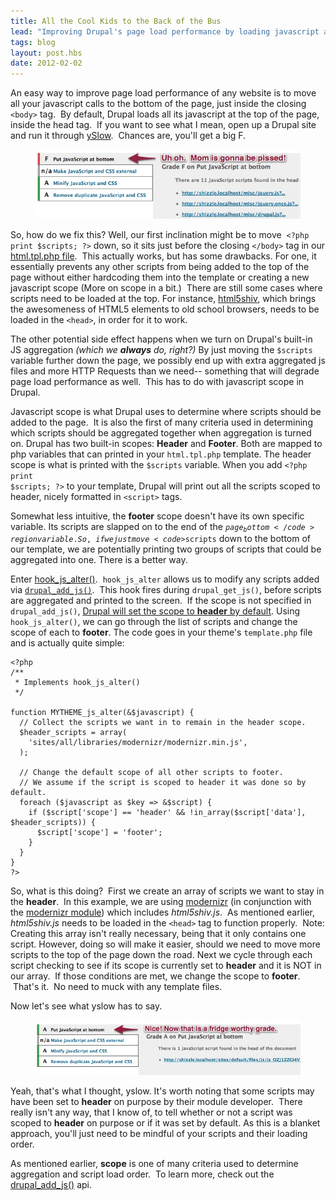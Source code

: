```yaml
---
title: All the Cool Kids to the Back of the Bus
lead: "Improving Drupal's page load performance by loading javascript at the bottom of the page."
tags: blog
layout: post.hbs
date: 2012-02-02
---
```


An easy way to improve page load performance of any website is to move all your javascript calls to the bottom of the page, just inside the closing <code>&lt;body&gt;</code> tag. &nbsp;By default, Drupal loads all its javascript at the top of the page, inside the head tag. &nbsp;If you want to see what I mean, open up a Drupal site and run it through <a href="http://developer.yahoo.com/yslow/">ySlow</a>. &nbsp;Chances are, you'll get a big F.

  <figure>
    <img alt="" src="/images/yslow-drupal-gets-an-f.jpg">
  </figure>

So, how do we fix this? Well, our first inclination might be to move&nbsp; ```<?php print $scripts; ?>``` down, so it sits just before the closing <code>&lt;/body&gt;</code> tag&nbsp;in our <a href="http://api.drupal.org/api/drupal/modules!system!html.tpl.php/7">html.tpl.php file</a>.&nbsp; This actually works, but has some drawbacks. For one, it essentially prevents any other scripts from being added to the top of the page without either hardcoding them into the template or creating a new javascript scope (More on scope in a bit.) &nbsp;There are still some cases where scripts need to be loaded at the top. For instance, <a href="http://code.google.com/p/html5shiv/">html5shiv</a>, which brings the awesomeness of HTML5 elements to old school browsers, needs to be loaded in the <code>&lt;head&gt;</code>, in order for it to work.

The other potential side effect happens when we turn on Drupal's built-in JS aggregation <em>(which we <strong>always</strong> do, right?)</em> By just moving the <code>$scripts</code> variable further down the page, we possibly end up with extra aggregated js files and more HTTP Requests than we need-- something that will degrade page load performance as well. &nbsp;This has to do with javascript scope in Drupal.

  Javascript scope is what Drupal uses to determine where scripts should be added to the page. &nbsp;It is also the first of many criteria used in determining which scripts should be aggregated together when aggregation is turned on. Drupal has two built-in scopes: <strong>Header</strong> and <strong>Footer</strong>. Both are mapped to php variables that can printed in your <code>html.tpl.php</code> template. The header scope is what is printed with the <code>$scripts</code> variable. When you add&nbsp;<code>&lt;?php print $scripts; ?&gt;</code> to your template, Drupal will print out all the scripts scoped to header, nicely formatted in <code>&lt;script&gt;</code> tags.

  Somewhat less intuitive, the <strong>footer</strong> scope doesn't have its own specific variable. Its scripts are slapped on to the end of the <code>$page_bottom</code> region variable. So, if we just move <code>$scripts</code> down to the bottom of our template, we are potentially printing two groups of scripts that could be aggregated into one. There is a better way.

  Enter <a href="http://api.drupal.org/api/drupal/modules%21system%21system.api.php/function/hook_js_alter/7">hook_js_alter()</a>. &nbsp;<code>hook_js_alter</code> allows us to modify any scripts added via <a href="http://api.drupal.org/api/drupal/includes%21common.inc/function/drupal_add_js/7"><code>drupal_add_js()</code></a>. &nbsp;This hook fires&nbsp;during <code>drupal_get_js()</code>, before scripts are aggregated and printed to the screen. &nbsp;If the scope is not specified in <code>drupal_add_js()</code>, <a href="http://api.drupal.org/api/drupal/includes%21common.inc/function/drupal_js_defaults/7">Drupal will set the scope to <strong>header</strong> by default</a>. Using <code>hook_js_alter()</code>, we can go through the list of scripts and change the scope of each to <strong>footer</strong>. The code goes in your theme's <code>template.php</code> file and is actually quite simple:

```
<?php
/**
 * Implements hook_js_alter()
 */

function MYTHEME_js_alter(&$javascript) {
  // Collect the scripts we want in to remain in the header scope.
  $header_scripts = array(
    'sites/all/libraries/modernizr/modernizr.min.js',
  );

  // Change the default scope of all other scripts to footer.
  // We assume if the script is scoped to header it was done so by default.
  foreach ($javascript as $key => &$script) {
    if ($script['scope'] == 'header' && !in_array($script['data'], $header_scripts)) {
      $script['scope'] = 'footer';
    }
  }
}
?>
```
<p>
  So, what is this doing? &nbsp;First we create an array of scripts we want to stay in the <strong>header</strong>. &nbsp;In this example, we are using <a href="http://www.modernizr.com/">modernizr</a> (in conjunction with the <a href="http://drupal.org/project/modernizr">modernizr module</a>) which includes <em>html5shiv.js</em>. &nbsp;As mentioned earlier, <em>html5shiv.js</em> needs to be loaded in the <code>&lt;head&gt;</code> tag to function properly. &nbsp;Note: Creating this array isn't really necessary, being that it only contains one script. However, doing so will make it easier, should we need to move more scripts to the top of the page down the road. Next we cycle through each script checking to see if its scope is currently set to <strong>header</strong> and it is NOT in our array. &nbsp;If those conditions are met, we change the scope to <strong>footer</strong>. &nbsp;That's it. &nbsp;No need to muck with any template files.</p>
<p>
  Now let's see what yslow has to say.</p>
  <figure>
    <img alt="" src="/images/yslow-drupal-gets-an-a.jpg">
  </figure>
<p>
  Yeah, that's what I thought, yslow. It's worth noting that some scripts may have been set to <strong>header</strong> on purpose by their module developer. &nbsp;There really isn't any way, that I know of, to tell whether or not a script was scoped to <strong>header</strong> on purpose or if it was set by default. As this is a blanket approach, you'll just need to be mindful of your scripts and their loading order. &nbsp;</p>
<p>
  As mentioned earlier, <strong>scope</strong> is one of many criteria used to determine aggregation and script load order. &nbsp;To learn more, check out the <a href="http://api.drupal.org/api/drupal/includes%21common.inc/function/drupal_add_js/7">drupal_add_js()</a> api.</p>
